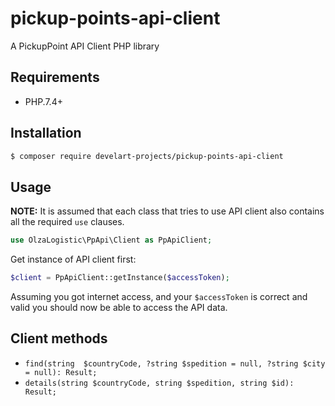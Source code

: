 # pickup-points-api-client

A PickupPoint API Client PHP library

## Requirements

* PHP.7.4+

## Installation

```bash
$ composer require develart-projects/pickup-points-api-client
```

## Usage

**NOTE:** It is assumed that each class that tries to use API client also contains
all the required `use` clauses.

```php
use OlzaLogistic\PpApi\Client as PpApiClient;
```


Get instance of API client first:

```php
$client = PpApiClient::getInstance($accessToken);
```

Assuming you got internet access, and your `$accessToken` is correct and valid you should now be
able to access the API data.

## Client methods

* `find(string  $countryCode, ?string $spedition = null, ?string $city = null): Result;`
* `details(string $countryCode, string $spedition, string $id): Result;`
